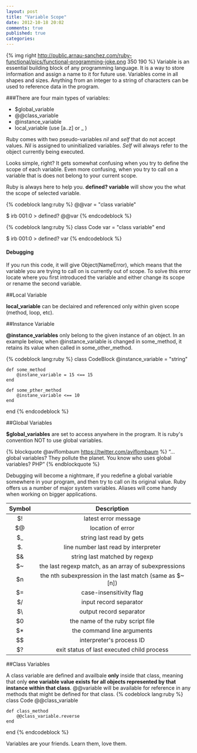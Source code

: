 ```yaml
---
layout: post
title: "Variable Scope"
date: 2012-10-18 20:02
comments: true
published: true
categories: 
---
```


{% img right http://public.arnau-sanchez.com/ruby-functional/pics/functional-programming-joke.png 350 190 %}
Variable is an essential building block of any programming language. It is a way to store information and assign a name to it for future use. Variables come in all shapes and sizes. Anything from an integer to a string of characters can be used to reference data in the program.

<!-- more -->

###There are four main types of variables:

* $global_variable
* @@class_variable
* @instance_variable
* local_variable (use [a..z] or _ )
  
Ruby comes with two pseudo-variables _nil_ and _self_ that do not accept values. _Nil_ is assigned to uninitialized variables. _Self_ will always refer to the object currently being executed. 

Looks simple, right? It gets somewhat confusing when you try to define the scope of each variable. Even more confusing, when you try to call on a variable that is does not belong to your current scope.

Ruby is always here to help you. **defined? variable** will show you the what the scope of selected variable. 

{% codeblock lang:ruby %}
	@@var = "class variable"
	
$ irb
001:0 > defined? @@var
{% endcodeblock %}

{% codeblock lang:ruby %}
 class Code
	var = "class variable"
 end

$ irb
001:0 > defined? var
{% endcodeblock %}

#### Debugging

If you run this code, it will give Object(NameError), which means that the variable you are trying to call on is currently out of scope. To solve this error locate where you first introduced the variable and either change its scope or rename the second variable. 

##Local Variable

**local_variable** can be declaired and referenced only within given scope (method, loop, etc). 

##Instance Variable

**@instance_variables** only belong to the given instance of an object. In an example below, when @instance_variable is changed in some_method, it retains its value when called in some_other_method. 

{% codeblock lang:ruby %}
class CodeBlock
	@instance_variable = "string"
	
	def some_method
		@instane_variable = 15 <== 15
	end

	def some_pther_method
		@instane_variable <== 10
	end
end
{% endcodeblock %}

##Global Variables

**$global_variables** are set to access anywhere in the program. It is ruby's convention NOT to use global variables. 

{% blockquote @aviflombaum https://twitter.com/aviflombaum %}
“... global variables? 
They pollute the planet. 
You know who uses global variables? 
PHP”
 {% endblockquote %}

Debugging will become a nightmare, if you redefine a global variable somewhere in your program, and then try to call on its original value.
Ruby offers us a number of major system variables. Aliases will come handy when working on bigger applications. 

|  **Symbol**      |           **Description** 			   	|
|:--------------:| :------------------------------------------:|
| $!	         | latest error message
| $@	         | location of error
| $_	         | string last read by gets
| $.	         | line number last read by interpreter
| $&	         | string last matched by regexp
| $~	         | the last regexp match, as an array of subexpressions
| $n	         | the nth subexpression in the last match (same as $~[n])
| $=	         | case-insensitivity flag 
| $/	         | input record separator
| $\	         | output record separator
| $0	         | the name of the ruby script file
| $*	         | the command line arguments
| $$	         | interpreter's process ID
| $?	         | exit status of last executed child process

##Class Variables

A class variable are defined and availbale **only** inside that class, meaning that only **one variable value exists for all objects represented by that instance within that class**. @@variable will be available for reference in any methods that might be defined for that class.
{% codeblock lang:ruby %}
class Code
	@@class_variable

	def class_method
		@@class_variable.reverse
	end
end
{% endcodeblock %}

Variables are your friends. Learn them, love them.